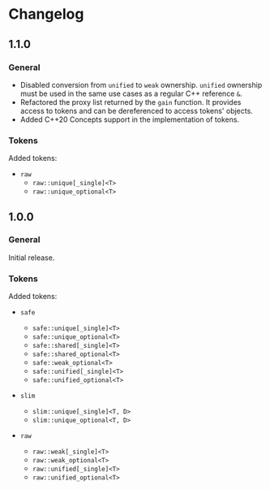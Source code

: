 # Changelog

## 1.1.0

### General

* Disabled conversion from `unified` to `weak` ownership. `unified` ownership must be used in the same use cases as a regular C++ reference `&`.
* Refactored the proxy list returned by the `gain` function. It provides access to tokens and can be dereferenced to access tokens' objects.
* Added C++20 Concepts support in the implementation of tokens.

### Tokens

Added tokens:

* `raw`
  * `raw::unique[_single]<T>`
  * `raw::unique_optional<T>`

## 1.0.0

### General

Initial release.

### Tokens

Added tokens:

* `safe`
  * `safe::unique[_single]<T>`
  * `safe::unique_optional<T>`
  * `safe::shared[_single]<T>`
  * `safe::shared_optional<T>`
  * `safe::weak_optional<T>`
  * `safe::unified[_single]<T>`
  * `safe::unified_optional<T>`

* `slim`
  * `slim::unique[_single]<T, D>`
  * `slim::unique_optional<T, D>`

* `raw`
  * `raw::weak[_single]<T>`
  * `raw::weak_optional<T>`
  * `raw::unified[_single]<T>`
  * `raw::unified_optional<T>`
